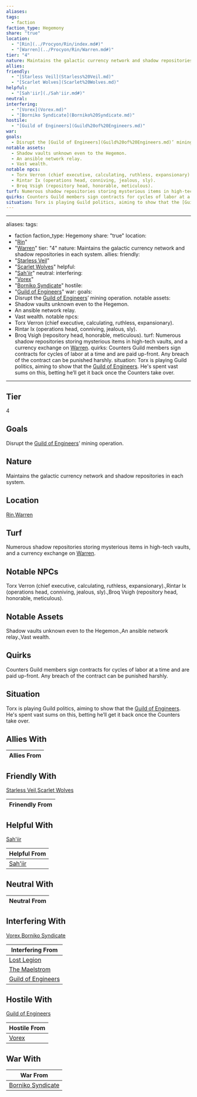 ```yaml
---
aliases: 
tags:
  - faction
faction_type: Hegemony
share: "true"
location:
  - "[Rin](../Procyon/Rin/index.md#)"
  - "[Warren](../Procyon/Rin/Warren.md#)"
tier: "4"
nature: Maintains the galactic currency network and shadow repositories in each system.
allies: 
friendly:
  - "[Starless Veil](Starless%20Veil.md)"
  - "[Scarlet Wolves](Scarlet%20Wolves.md)"
helpful:
  - "[Sah'iir](./Sah'iir.md#)"
neutral: 
interfering:
  - "[Vorex](Vorex.md)"
  - "[Borniko Syndicate](Borniko%20Syndicate.md)"
hostile:
  - "[Guild of Engineers](Guild%20of%20Engineers.md)"
war: 
goals:
  - Disrupt the [Guild of Engineers](Guild%20of%20Engineers.md)’ mining operation.
notable assets:
  - Shadow vaults unknown even to the Hegemon.
  - An ansible network relay.
  - Vast wealth.
notable npcs:
  - Torx Verron (chief executive, calculating, ruthless, expansionary).
  - Rintar Ix (operations head, conniving, jealous, sly).
  - Broq Vsigh (repository head, honorable, meticulous).
turf: Numerous shadow repositories storing mysterious items in high-tech vaults, and a currency exchange on [Warren](../Procyon/Rin/Warren.md#).
quirks: Counters Guild members sign contracts for cycles of labor at a time and are paid up-front. Any breach of the contract can be punished harshly.
situation: Torx is playing Guild politics, aiming to show that the [Guild of Engineers](Guild%20of%20Engineers.md). He's spent vast sums on this, betting he’ll get it back once the Counters take over.
---
```

---
aliases: 
tags:
  - faction
faction_type: Hegemony
share: "true"
location:
  - "[Rin](../Procyon/Rin/index.md#)"
  - "[Warren](../Procyon/Rin/Warren.md#)"
tier: "4"
nature: Maintains the galactic currency network and shadow repositories in each system.
allies:
friendly:
- "[Starless Veil](Starless%20Veil.md)"
- "[Scarlet Wolves](Scarlet%20Wolves.md)"
helpful:
- "[Sah'iir](./Sah'iir.md#)"
neutral:
interfering:
- "[Vorex](Vorex.md)"
- "[Borniko Syndicate](Borniko%20Syndicate.md)"
hostile:
- "[Guild of Engineers](Guild%20of%20Engineers.md)"
war:
goals:
- Disrupt the [Guild of Engineers](Guild%20of%20Engineers.md)’ mining operation.
notable assets: 
- Shadow vaults unknown even to the Hegemon.
- An ansible network relay.
- Vast wealth.
notable npcs:
- Torx Verron (chief executive, calculating, ruthless, expansionary).
- Rintar Ix (operations head, conniving, jealous, sly).
- Broq Vsigh (repository head, honorable, meticulous).
turf: Numerous shadow repositories storing mysterious items in high-tech vaults, and a currency exchange on [Warren](../Procyon/Rin/Warren.md#).
quirks: Counters Guild members sign contracts for cycles of labor at a time and are paid up-front. Any breach of the contract can be punished harshly.
situation: Torx is playing Guild politics, aiming to show that the [Guild of Engineers](Guild%20of%20Engineers.md). He's spent vast sums on this, betting he’ll get it back once the Counters take over.
---
## Tier

4

## Goals

Disrupt the [Guild of Engineers](Guild%20of%20Engineers.md)’ mining operation.

## Nature

Maintains the galactic currency network and shadow repositories in each system.

## Location

[Rin](../Procyon/Rin/index.md.md#.md#),[Warren](../Procyon/Rin/Warren.md.md#.md#.md#.md#)

## Turf

Numerous shadow repositories storing mysterious items in high-tech vaults, and a currency exchange on [Warren](Procyon/Rin/Warren.md).

## Notable NPCs

Torx Verron (chief executive, calculating, ruthless, expansionary).,Rintar Ix (operations head, conniving, jealous, sly).,Broq Vsigh (repository head, honorable, meticulous).

## Notable Assets

Shadow vaults unknown even to the Hegemon.,An ansible network relay.,Vast wealth.

## Quirks

Counters Guild members sign contracts for cycles of labor at a time and are paid up-front. Any breach of the contract can be punished harshly.

## Situation

Torx is playing Guild politics, aiming to show that the [Guild of Engineers](Guild%20of%20Engineers.md). He's spent vast sums on this, betting he’ll get it back once the Counters take over.

## Allies With



| Allies From |
| ----------- |


## Friendly With

[Starless Veil](./Starless%20Veil.md),[Scarlet Wolves](./Scarlet%20Wolves.md)

| Frinendly From |
| -------------- |


## Helpful With

[Sah'iir](./Sah'iir.md.md#.md#)

| Helpful From                     |
| -------------------------------- |
| [Sah'iir](./Sah'iir.md.md#.md#) |


## Neutral With




| Neutral From |
| ------------ |



## Interfering With

[Vorex](./Vorex.md),[Borniko Syndicate](./Borniko%20Syndicate.md)


| Interfering From                                       |
| ------------------------------------------------------ |
| [Lost Legion](./Lost%20Legion.md)               |
| [The Maelstrom](./The%20Maelstrom.md)           |
| [Guild of Engineers](./Guild%20of%20Engineers.md) |



## Hostile With

[Guild of Engineers](./Guild%20of%20Engineers.md)


| Hostile From                 |
| ---------------------------- |
| [Vorex](./Vorex.md) |



## War With



| War From                                             |
| ---------------------------------------------------- |
| [Borniko Syndicate](./Borniko%20Syndicate.md) |


